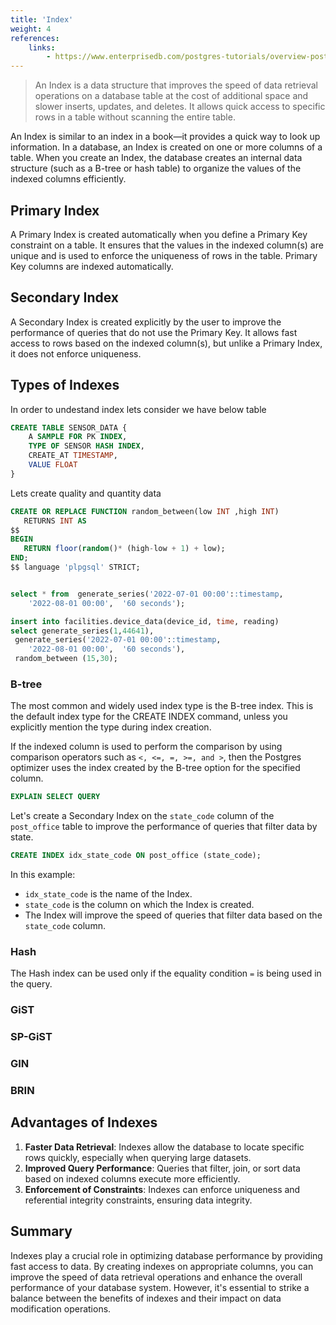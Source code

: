 ```yaml
---
title: 'Index'
weight: 4
references:
    links:
        - https://www.enterprisedb.com/postgres-tutorials/overview-postgresql-indexes
--- 
```


> An Index is a data structure that improves the speed of data retrieval operations on a database table at the cost of additional space and slower inserts, updates, and deletes. It allows quick access to specific rows in a table without scanning the entire table.

An Index is similar to an index in a book—it provides a quick way to look up information. In a database, an Index is created on one or more columns of a table. When you create an Index, the database creates an internal data structure (such as a B-tree or hash table) to organize the values of the indexed columns efficiently.

## Primary Index

A Primary Index is created automatically when you define a Primary Key constraint on a table. It ensures that the values in the indexed column(s) are unique and is used to enforce the uniqueness of rows in the table. Primary Key columns are indexed automatically.

## Secondary Index

A Secondary Index is created explicitly by the user to improve the performance of queries that do not use the Primary Key. It allows fast access to rows based on the indexed column(s), but unlike a Primary Index, it does not enforce uniqueness.

## Types of Indexes

In order to undestand index lets consider we have below table

```sql
CREATE TABLE SENSOR_DATA {
    A SAMPLE FOR PK INDEX,
    TYPE OF SENSOR HASH INDEX,
    CREATE_AT TIMESTAMP,
    VALUE FLOAT
}
```

Lets create quality and quantity data

```sql
CREATE OR REPLACE FUNCTION random_between(low INT ,high INT) 
   RETURNS INT AS
$$
BEGIN
   RETURN floor(random()* (high-low + 1) + low);
END;
$$ language 'plpgsql' STRICT;


select * from  generate_series('2022-07-01 00:00'::timestamp,
	'2022-08-01 00:00',  '60 seconds');

insert into facilities.device_data(device_id, time, reading)  
select generate_series(1,44641), 
 generate_series('2022-07-01 00:00'::timestamp,
	'2022-08-01 00:00',  '60 seconds'),
 random_between (15,30);
```

### B-tree

The most common and widely used index type is the B-tree index. This is the default index type for the CREATE INDEX command, unless you explicitly mention the type during index creation. 

If the indexed column is used to perform the comparison by using comparison operators such as `<, <=, =, >=, and >`, then the  Postgres optimizer uses the index created by the B-tree option for the specified column.

```sql
EXPLAIN SELECT QUERY 
```

Let's create a Secondary Index on the `state_code` column of the `post_office` table to improve the performance of queries that filter data by state.

```sql
CREATE INDEX idx_state_code ON post_office (state_code);
```

In this example:
- `idx_state_code` is the name of the Index.
- `state_code` is the column on which the Index is created.
- The Index will improve the speed of queries that filter data based on the `state_code` column.

### Hash

The Hash index can be used only if the equality condition `=` is being used in the query. 

### GiST

### SP-GiST

### GIN

### BRIN

## Advantages of Indexes

1. **Faster Data Retrieval**: Indexes allow the database to locate specific rows quickly, especially when querying large datasets.
2. **Improved Query Performance**: Queries that filter, join, or sort data based on indexed columns execute more efficiently.
3. **Enforcement of Constraints**: Indexes can enforce uniqueness and referential integrity constraints, ensuring data integrity.

## Summary

Indexes play a crucial role in optimizing database performance by providing fast access to data. By creating indexes on appropriate columns, you can improve the speed of data retrieval operations and enhance the overall performance of your database system. However, it's essential to strike a balance between the benefits of indexes and their impact on data modification operations.